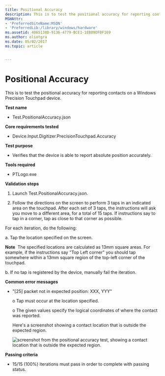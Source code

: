 ```yaml
---
title: Positional Accuracy
description: This is to test the positional accuracy for reporting contacts on a Windows Precision Touchpad device.
MSHAttr:
- 'PreferredSiteName:MSDN'
- 'PreferredLib:/library/windows/hardware'
ms.assetid: 4065138D-9136-4779-BCE1-1EB09DFBF169
ms.author: eliotgra
ms.date: 05/02/2017
ms.topic: article


---
```


# Positional Accuracy


This is to test the positional accuracy for reporting contacts on a Windows Precision Touchpad device.

**Test name**

-   Test.PositionalAccuracy.json

**Core requirements tested**

-   Device.Input.Digitizer.PrecisionTouchpad.Accuracy

**Test purpose**

-   Verifies that the device is able to report absolute position accurately.

**Tools required**

-   PTLogo.exe

**Validation steps**

1. Launch Test.PositionalAccuracy.json.

2. Follow the directions on the screen to perform 3 taps in an indicated area on the touchpad. After each set of 3 taps, the instructions will ask you move to a different area, for a total of 15 taps. If instructions say to tap in a corner, tap as close to that corner as possible.

For each iteration, do the following:

a. Tap the location specified on the screen.

**Note**  The specified locations are calculated as 13mm square areas. For example, if the instructions say "Top Left corner" you should tap somewhere within a 13mm square region of the top-left corner of the touchpad.

 

b. If no tap is registered by the device, manually fail the iteration.

**Common error messages**

-   "\[25\] packet not in expected position: XXX, YYY"

    o Tap must occur at the location specified.

    o The given values specify the logical coordinates of where the contact was reported.

    Here's a screenshot showing a contact location that is outside the expected region.

    ![screenshot from the positional accuracy test, showing a contact location that is outside the expected region.](../images/precision-test-posaccuracy.png)

**Passing criteria**

-   15/15 (100%) iterations must pass in order to complete with passing status.

 

 






